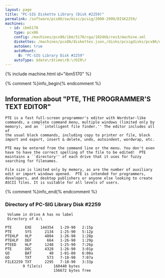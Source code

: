 ```yaml
---
layout: page
title: "PC-SIG Diskette Library (Disk #2259)"
permalink: /software/pcx86/sw/misc/pcsig/2000-2999/DISK2259/
machines:
  - id: ibm5170
    type: pcx86
    config: /machines/pcx86/ibm/5170/cga/1024kb/rev3/machine.xml
    diskettes: /machines/pcx86/diskettes.json,/disks/pcsigdisks/pcx86/diskettes.json
    autoGen: true
    autoMount:
      B: "PC-SIG Library Disk #2259"
    autoType: $date\r$time\rB:\rDIR\r
---
```


{% include machine.html id="ibm5170" %}

{% comment %}info_begin{% endcomment %}

## Information about "PTE, THE PROGRAMMER'S TEXT EDITOR"

    PTE is a fast full-screen programmer's editor with Wordstar-like
    commands, a complete command menu, multiple windows (limited only by
    memory), and an ``intelligent file finder.'' The editor includes all of
    the usual block commands, including copy to printer or file, block
    import and export, insert & delete, undo, autoindent, wordwrap, etc.
    
    PTE may be entered from the command line or the menu. You don't even
    have to have the correct spelling of the file to be edited!  PTE
    maintains a ``directory'' of each drive that it uses for fuzzy
    searching for filenames.
    
    File size is limited only by memory, as are the number of auxiliary
    edit or import windows opened.  PTE is intended for programmers,
    developers, and desktop publishers or anyone else looking to create
    ASCII files. It is suitable for all levels of users.
{% comment %}info_end{% endcomment %}


### Directory of PC-SIG Library Disk #2259

     Volume in drive A has no label
     Directory of A:\

    PTE      EXE    144354   1-29-90   2:15p
    PTE      SYS      2134   1-25-90   5:12p
    PTEHLP   HLP      4804   1-26-90   1:28p
    PTEHLP   DEF       664   1-26-90   1:29p
    PTEED    HLP      1248   1-25-90   7:26p
    PTE      DOC      4328   1-26-90   3:01p
    GO       BAT        40   1-01-80   6:00a
    GO       TXT       573   7-18-90   7:07a
    FILE2259 TXT      2295   7-18-90   3:33p
            9 file(s)     160440 bytes
                          156672 bytes free
